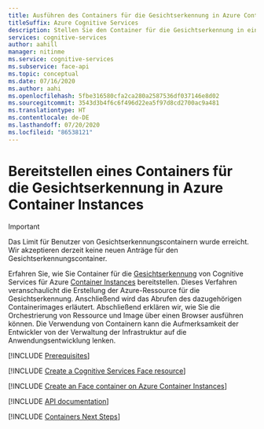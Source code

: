 ```yaml
---
title: Ausführen des Containers für die Gesichtserkennung in Azure Container Instances
titleSuffix: Azure Cognitive Services
description: Stellen Sie den Container für die Gesichtserkennung in einer Azure Container Instance bereit, und testen Sie diesen in einem Webbrowser.
services: cognitive-services
author: aahill
manager: nitinme
ms.service: cognitive-services
ms.subservice: face-api
ms.topic: conceptual
ms.date: 07/16/2020
ms.author: aahi
ms.openlocfilehash: 5fbe316580cfa2ca280a2587536df037146e8d02
ms.sourcegitcommit: 3543d3b4f6c6f496d22ea5f97d8cd2700ac9a481
ms.translationtype: HT
ms.contentlocale: de-DE
ms.lasthandoff: 07/20/2020
ms.locfileid: "86538121"
---
```

# <a name="deploy-the-face-container-to-azure-container-instances"></a>Bereitstellen eines Containers für die Gesichtserkennung in Azure Container Instances

> [!IMPORTANT]
> Das Limit für Benutzer von Gesichtserkennungscontainern wurde erreicht. Wir akzeptieren derzeit keine neuen Anträge für den Gesichtserkennungscontainer.

Erfahren Sie, wie Sie Container für die [Gesichtserkennung](../face-how-to-install-containers.md) von Cognitive Services für Azure [Container Instances](https://docs.microsoft.com/azure/container-instances/) bereitstellen. Dieses Verfahren veranschaulicht die Erstellung der Azure-Ressource für die Gesichtserkennung. Anschließend wird das Abrufen des dazugehörigen Containerimages erläutert. Abschließend erklären wir, wie Sie die Orchestrierung von Ressource und Image über einen Browser ausführen können. Die Verwendung von Containern kann die Aufmerksamkeit der Entwickler von der Verwaltung der Infrastruktur auf die Anwendungsentwicklung lenken.

[!INCLUDE [Prerequisites](../../containers/includes/container-preview-prerequisites.md)]

[!INCLUDE [Create a Cognitive Services Face resource](../includes/create-face-resource.md)]

[!INCLUDE [Create an Face container on Azure Container Instances](../../containers/includes/create-container-instances-resource-from-azure-cli.md)]

[!INCLUDE [API documentation](../../../../includes/cognitive-services-containers-api-documentation.md)]

[!INCLUDE [Containers Next Steps](../../containers/includes/containers-next-steps.md)]